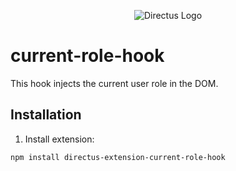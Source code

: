 <p align="center"><img alt="Directus Logo" src="https://user-images.githubusercontent.com/522079/158864859-0fbeae62-9d7a-4619-b35e-f8fa5f68e0c8.png"></p>

# current-role-hook

This hook injects the current user role in the DOM.

## Installation

1. Install extension:

```sh
npm install directus-extension-current-role-hook
```
